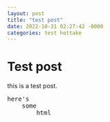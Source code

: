 ```yaml
---
layout: post
title: "test post"
date: 2022-10-31 02:27:42 -0000
categories: test hottake
---
```


# Test post

this is a test post.

<pre>
here's
    some
        html
</pre>

